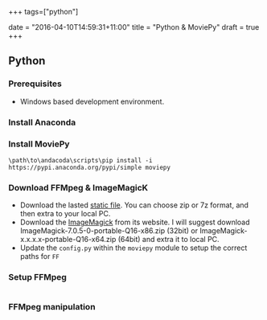 +++
tags=["python"]

date = "2016-04-10T14:59:31+11:00"
title = "Python & MoviePy"
draft = true
+++

## Python

### Prerequisites 

* Windows based development environment. 

### Install Anaconda

### Install MoviePy
`\path\to\andacoda\scripts\pip install -i https://pypi.anaconda.org/pypi/simple moviepy`

### Download FFMpeg & ImageMagicK
* Download the lasted [static file](https://ffmpeg.zeranoe.com/builds/win64/static/). You can choose zip or 7z format, and then extra to your local PC. 
* Download the [ImageMagick](https://www.imagemagick.org/script/download.php) from its website. I will suggest download ImageMagick-7.0.5-0-portable-Q16-x86.zip (32bit) or ImageMagick-x.x.x.x-portable-Q16-x64.zip (64bit) and extra it to local PC. 
* Update the `config.py` within the `moviepy` module to setup the correct paths for `FF`

### Setup FFMpeg

```

```

### FFMpeg manipulation
```
